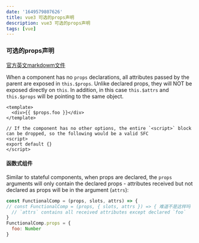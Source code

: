 ```yaml
---
date: '1649579807626'
title: vue3 可选的props声明
description: vue3 可选的props声明
tags: [vue]
---
```

### 可选的props声明
[官方英文markdowm文件](https://github.com/vuejs/rfcs/pull/25/files)

When a component has no `props` declarations, all attributes passed by the parent are exposed in `this.$props`. Unlike declared props, they will NOT be exposed directly on `this`. In addition, in this case `this.$attrs` and `this.$props` will be pointing to the same object.

```vue
<template>
  <div>{{ $props.foo }}</div>
</template>

// If the component has no other options, the entire `<script>` block can be dropped, so the following would be a valid SFC
<script>
export default {}
</script>
```

#### 函数式组件
Similar to stateful components, when props are declared, the `props` arguments will only contain the declared props - attributes received but not declared as props will be in the argument (`attrs`):
``` js
const FunctionalComp = (props, slots, attrs) => {
// const FunctionalComp = (props, { slots, attrs }) => { 难道不是这样吗
  // `attrs` contains all received attributes except declared `foo`
}
FunctionalComp.props = {
  foo: Number
}
```
